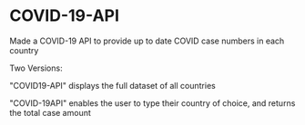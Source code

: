 # COVID-19-API
Made a COVID-19 API to provide up to date COVID case numbers in each country

Two Versions:

"COVID19-API" displays the full dataset of all countries

"COVID-19API" enables the user to type their country of choice, and returns the total case amount
